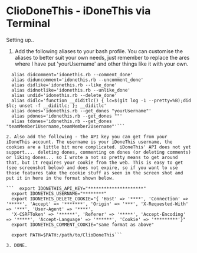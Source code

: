 # ClioDoneThis - iDoneThis via Terminal

Setting up..

1. Add the following aliases to your bash profile. You can customise the aliases to better suit your own needs, just remember to replace the ares where I have put 'yourUsername' and other things like it with your own. 
```  alias did='function __didit() { idonethis.rb --post_done "$*"; unset -f __didit; }; __didit'
  alias didcomment='idonethis.rb --comment_done'
  alias diduncomment='idonethis.rb --uncomment_done'
  alias didlike='idonethis.rb --like_done'
  alias didnotlike='idonethis.rb --unlike_done'
  alias undid='idonethis.rb --delete_done'
  alias didlc='function __diditlc() { lc=$(git log -1 --pretty=%B);did $lc; unset -f __diditlc; }; __diditlc'
  alias dones='idonethis.rb --get_dones "yourUsername"'
  alias pdones='idonethis.rb --get_dones ""'
  alias tdones='idonethis.rb --get_dones "teamMember1Username,teamMember2Username"'```

2. Also add the following - the API key you can get from your iDoneThis account. The username is your iDoneThis username, the cookies are a little bit more complicated. iDoneThis' API does not yet support.... deleting dones, commenting on dones (or deleting comments) or liking dones... so I wrote a not so pretty means to get around that, but it requires your cookie from the web. This is easy to get (see screenshot below) and does not expire, so if you want to use those features take the cookie stuff as seen in the screen shot and put it in here in the format shown below.

```  export IDONETHIS_API_KEY="*********************"
  export IDONETHIS_USERNAME="********"
  export IDONETHIS_DELETE_COOKIE="{ 'Host' => '****', 'Connection' => '*****', 'Accept' => '*******', 'Origin' => '***', 'X-Requested-With' => '***', 'User-Agent' => '****', 
  'X-CSRFToken' => '******', 'Referer' => '*****', 'Accept-Encoding' => '*****', 'Accept-Language' => '******', 'Cookie' => '*********'}"
  export IDONETHIS_COMMENT_COOKIE="same format as above"

  export PATH=$PATH:/path/to/ClioDoneThis```
  
3. DONE.
